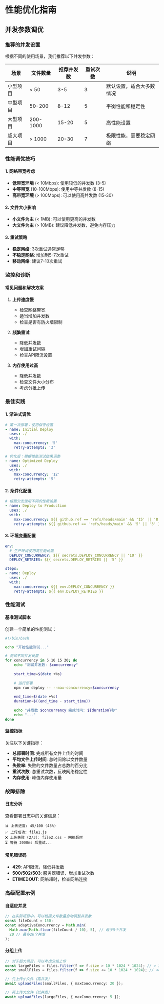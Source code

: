 # 性能优化指南

## 并发参数调优

### 推荐的并发设置

根据不同的使用场景，我们推荐以下并发参数：

| 场景 | 文件数量 | 推荐并发数 | 重试次数 | 说明 |
|------|----------|------------|----------|------|
| 小型项目 | < 50 | 3-5 | 3 | 默认设置，适合大多数情况 |
| 中型项目 | 50-200 | 8-12 | 5 | 平衡性能和稳定性 |
| 大型项目 | 200-1000 | 15-20 | 5 | 高性能设置 |
| 超大项目 | > 1000 | 20-30 | 7 | 极限性能，需要稳定网络 |

### 性能调优技巧

#### 1. 网络带宽考虑

- **低带宽环境** (< 10Mbps): 使用较低的并发数 (3-5)
- **中等带宽** (10-100Mbps): 使用中等并发数 (8-15)
- **高带宽环境** (> 100Mbps): 可以使用高并发数 (15-30)

#### 2. 文件大小影响

- **小文件为主** (< 1MB): 可以使用更高的并发数
- **大文件为主** (> 10MB): 建议降低并发数，避免内存压力

#### 3. 重试策略

- **稳定网络**: 3次重试通常足够
- **不稳定网络**: 增加到5-7次重试
- **移动网络**: 建议7-10次重试

### 监控和诊断

#### 常见问题和解决方案

1. **上传速度慢**
   - 检查网络带宽
   - 适当增加并发数
   - 检查是否有防火墙限制

2. **频繁重试**
   - 降低并发数
   - 增加重试间隔
   - 检查API限流设置

3. **内存使用过高**
   - 降低并发数
   - 检查文件大小分布
   - 考虑分批上传

### 最佳实践

#### 1. 渐进式调优

```yaml
# 第一次部署：使用保守设置
- name: Initial Deploy
  uses: ./
  with:
    max-concurrency: '5'
    retry-attempts: '3'

# 优化后：根据性能测试结果调整
- name: Optimized Deploy
  uses: ./
  with:
    max-concurrency: '12'
    retry-attempts: '5'
```

#### 2. 条件化配置

```yaml
# 根据分支使用不同的性能设置
- name: Deploy to Production
  uses: ./
  with:
    max-concurrency: ${{ github.ref == 'refs/heads/main' && '15' || '8' }}
    retry-attempts: ${{ github.ref == 'refs/heads/main' && '5' || '3' }}
```

#### 3. 环境变量配置

```yaml
env:
  # 生产环境使用高性能设置
  DEPLOY_CONCURRENCY: ${{ secrets.DEPLOY_CONCURRENCY || '10' }}
  DEPLOY_RETRIES: ${{ secrets.DEPLOY_RETRIES || '5' }}

steps:
- name: Deploy
  uses: ./
  with:
    max-concurrency: ${{ env.DEPLOY_CONCURRENCY }}
    retry-attempts: ${{ env.DEPLOY_RETRIES }}
```

### 性能测试

#### 基准测试脚本

创建一个简单的性能测试：

```bash
#!/bin/bash

echo "开始性能测试..."

# 测试不同并发设置
for concurrency in 5 10 15 20; do
    echo "测试并发数: $concurrency"
    
    start_time=$(date +%s)
    
    # 运行部署
    npm run deploy -- --max-concurrency=$concurrency
    
    end_time=$(date +%s)
    duration=$((end_time - start_time))
    
    echo "并发数 $concurrency 完成时间: ${duration}秒"
    echo "---"
done
```

#### 监控指标

关注以下关键指标：

- **总部署时间**: 完成所有文件上传的时间
- **平均文件上传时间**: 总时间除以文件数量
- **失败率**: 失败的文件数量占总数的百分比
- **重试次数**: 总重试次数，反映网络稳定性
- **内存使用**: 峰值内存使用量

### 故障排除

#### 日志分析

查看部署日志中的关键信息：

```
📊 上传进度: 45/100 (45%)
✅ 上传成功: file1.js
❌ 上传失败 (2/3): file2.css - 网络超时
⏳ 等待 2000ms 后重试...
```

#### 常见错误码

- **429**: API限流，降低并发数
- **500/502/503**: 服务器错误，增加重试次数
- **ETIMEDOUT**: 网络超时，检查网络连接

### 高级配置示例

#### 自适应并发

```typescript
// 在实际项目中，可以根据文件数量自动调整并发数
const fileCount = 150;
const adaptiveConcurrency = Math.min(
  Math.max(Math.floor(fileCount / 10), 5), // 最少5个并发
  20 // 最多20个并发
);
```

#### 分组上传

```typescript
// 对于超大项目，可以考虑分组上传
const largeFiles = files.filter(f => f.size > 10 * 1024 * 1024); // > 10MB
const smallFiles = files.filter(f => f.size <= 10 * 1024 * 1024); // <= 10MB

// 先上传小文件（高并发）
await uploadFiles(smallFiles, { maxConcurrency: 20 });

// 再上传大文件（低并发）
await uploadFiles(largeFiles, { maxConcurrency: 5 });
```
